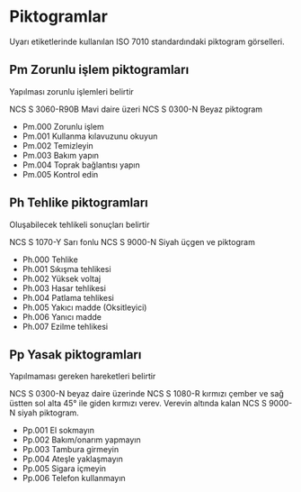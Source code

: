 # Piktogramlar

Uyarı etiketlerinde kullanılan ISO 7010 standardındaki piktogram görselleri.

## **Pm** Zorunlu işlem piktogramları

Yapılması zorunlu işlemleri belirtir

NCS S 3060-R90B Mavi daire üzeri NCS S 0300-N Beyaz piktogram

* Pm.000 Zorunlu işlem
* Pm.001 Kullanma kılavuzunu okuyun
* Pm.002 Temizleyin
* Pm.003 Bakım yapın
* Pm.004 Toprak bağlantısı yapın
* Pm.005 Kontrol edin

## **Ph** Tehlike piktogramları

Oluşabilecek tehlikeli sonuçları belirtir

NCS S 1070-Y Sarı fonlu NCS S 9000-N Siyah üçgen ve piktogram

* Ph.000 Tehlike
* Ph.001 Sıkışma tehlikesi
* Ph.002 Yüksek voltaj
* Ph.003 Hasar tehlikesi
* Ph.004 Patlama tehlikesi
* Ph.005 Yakıcı madde (Oksitleyici)
* Ph.006 Yanıcı madde
* Ph.007 Ezilme tehlikesi

## **Pp** Yasak piktogramları

Yapılmaması gereken hareketleri belirtir

NCS S 0300-N beyaz daire üzerinde NCS S 1080-R kırmızı çember ve sağ üstten sol alta 45° ile giden kırmızı verev. 
Verevin altında kalan NCS S 9000-N siyah piktogram.

* Pp.001 El sokmayın
* Pp.002 Bakım/onarım yapmayın
* Pp.003 Tambura girmeyin
* Pp.004 Ateşle yaklaşmayın
* Pp.005 Sigara içmeyin
* Pp.006 Telefon kullanmayın